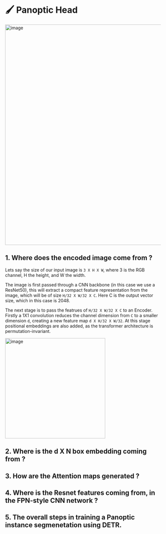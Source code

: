 # 🖌 Panoptic Head
<img width="712" alt="image" src="https://user-images.githubusercontent.com/8600096/158238904-4863efb0-ae96-4805-9967-8ef5caaaf8fe.png">

## 1. Where does the encoded image come from ?
Lets say the size of our input image is `3 X H X W`, where 3 is the RGB channel, H the height, and W the width. 

The image is first passed through a CNN backbone (in this case we use a ResNet50), this will extract a compact feature representation from the image, which will be of size `H/32 X W/32 X C`. Here C is the output vector size, which in this case is 2048. 

The next stage is to pass the featrues of `H/32 X W/32 X C` to an Encoder. Firstly a 1X1 convolution reduces the channel dimension from `C` to a smaller dimension `d`, creating a new feature map `d X H/32 X W/32`. At this stage positional embeddings are also added, as the transformer architecture is permutation-invariant. 

<img width="324" alt="image" src="https://user-images.githubusercontent.com/8600096/158238403-99f04a65-c8c7-4155-bfb6-9d389d7ab206.png">


## 2. Where is the d X N box embedding coming from ?

## 3. How are the Attention maps generated ?

## 4. Where is the Resnet features coming from, in the FPN-style CNN network ?

## 5. The overall steps in training a Panoptic instance segmenetation using DETR. 
